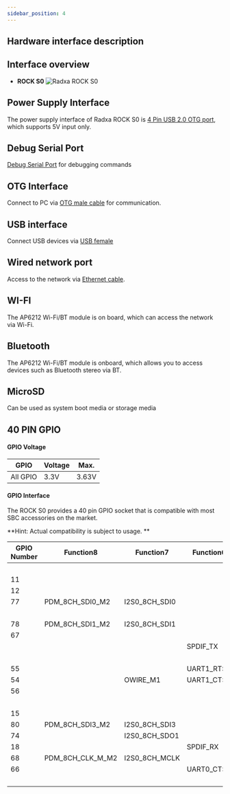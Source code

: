 ```yaml
---
sidebar_position: 4
---
```


## Hardware interface description

## Interface overview

- **ROCK S0**
  ![Radxa ROCK S0](/img/rockpi/s0/mark_rock_pi_s0.webp)

## Power Supply Interface

The power supply interface of Radxa ROCK S0 is [4 Pin USB 2.0 OTG port](/img/rockpi/s0/rocks0-otg-wire.webp), which supports 5V input only.

## Debug Serial Port

[Debug Serial Port](/rockpi/rocks0/low-level-dev/serial.md) for debugging commands

## OTG Interface

Connect to PC via [OTG male cable](/img/rockpi/s0/rocks0-otg-wire.webp) for communication.

## USB interface

Connect USB devices via [USB female](/img/rockpi/s0/rocks0-usb-wire.webp)

## Wired network port

Access to the network via [Ethernet cable](/img/rockpi/s0/rocks0-eth-wire.webp).

## WI-FI

The AP6212 Wi-Fi/BT module is on board, which can access the network via Wi-Fi.

## Bluetooth

The AP6212 Wi-Fi/BT module is onboard, which allows you to access devices such as Bluetooth stereo via BT.

## MicroSD

Can be used as system boot media or storage media

## 40 PIN GPIO

#### GPIO Voltage

| GPIO     | Voltage | Max.  |
| -------- | ------- | ----- |
| All GPIO | 3.3V    | 3.63V |

#### GPIO Interface

The ROCK S0 provides a 40 pin GPIO socket that is compatible with most SBC accessories on the market.

**Hint: Actual compatibility is subject to usage. **

<div className='gpio_style'>

| GPIO Number | Function8        | Function7     | Function6  | Function5   | Function4 | Function3    | Function2   | Function1 | Pin#                             | Pin#                            | Function1 | Function2   | Function3    | Function4 | Function5 | Function6        | Function7        | GPIO Number |
| ----------- | ---------------- | ------------- | ---------- | ----------- | --------- | ------------ | ----------- | --------- | -------------------------------- | ------------------------------- | --------- | ----------- | ------------ | --------- | --------- | ---------------- | ---------------- | ----------- |
|             |                  |               |            |             |           |              |             | +3.3V     | <div className='yellow'>1</div>  | <div className='red'>2</div>    | +5V       |             |              |           |           |                  |                  |             |
| 11          |                  |               |            |             |           |              | I2C1_SDA    | GPIO0_B3  | <div className='green'>3</div>   | <div className='red'>4</div>    | +5V       |             |              |           |           |                  |                  |             |
| 12          |                  |               |            |             |           |              | I2C1_SCL    | GPIO0_B4  | <div className='green'>5</div>   | <div className='black'>6</div>  | GND       |             |              |           |           |                  |                  |             |
| 77          | PDM_8CH_SDI0_M2  | I2S0_8CH_SDI0 |            |             |           |              |             | GPIO2_B5  | <div className='green'>7</div>   | <div className='green'>8</div>  | GPIO2_A1  |             | SPI0_MOSI    |           | UART0_TX  |                  |                  | 65          |
|             |                  |               |            |             |           |              |             | GND       | <div className='black'>9</div>   | <div className='green'>10</div> | GPIO2_A0  | I2C3_SDA_M2 | SPI0_MISO    |           | UART0_RX  |                  |                  | 64          |
| 78          | PDM_8CH_SDI1_M2  | I2S0_8CH_SDI1 |            |             |           |              |             | GPIO2_B6  | <div className='green'>11</div>  | <div className='green'>12</div> | GPIO2_B1  |             | SPI1_CSN0_M1 |           |           | I2S0_8CH_SDO0    |                  | 73          |
| 67          |                  |               |            | UART0_RTSN  |           | SPI0_CSN0    | I2C2_SCL    | GPIO2_A3  | <div className='green'>13</div>  | <div className='black'>14</div> | GND       |             |              |           |           |                  |                  |             |
|             |                  |               | SPDIF_TX   | UART3_RX_M1 | PWM5      |              |             | GPIO0_C1  | <div className='green'>15</div>  | <div className='green'>16</div> | GPIO0_A1  |             |              | PWM4      |           |                  |                  | 1           |
|             |                  |               |            |             |           |              |             | +3.3V     | <div className='yellow'>17</div> | <div className='green'>18</div> | GPIO2_B7  |             |              |           |           | I2S0_8CH_SDI2    | PDM_8CH_SDI2_M2  | 79          |
| 55          |                  |               | UART1_RTSN | UART2_TX_M0 |           | SPI2_MOSI    |             | GPIO1_C7  | <div className='green'>19</div>  | <div className='black'>20</div> |           |             |              |           |           |                  |                  |             |
| 54          |                  | OWIRE_M1      | UART1_CTSN | UART2_RX_M0 |           | SPI2_MISO    |             | GPIO1_C6  | <div className='green'>21</div>  | <div className='green'>22</div> | GPIO2_B3  |             |              | PWM9      |           | I2S0_8CH_SDO2    |                  | 75          |
| 56          |                  |               |            | UART1_RX    |           | SPI2_CLK     | I2C0_SDA    | GPIO1_D0  | <div className='green'>23</div>  | <div className='green'>24</div> | GPIO1_D1  | I2C0_SCL    | SPI2_CSN0    |           | UART1_TX  |                  |                  | 57          |
|             |                  |               |            |             |           |              |             | GND       | <div className='black'>25</div>  | <div className='green'>26</div> | GPIO2_B0  |             |              | PWM7      |           | I2S0_8CH_LRCK_RX |                  | 72          |
| 15          |                  |               |            |             | PWM2      |              | I2C3_SDA_M0 | GPIO0_B7  | <div className='blue'>27</div>   | <div className='blue'>28</div>  | GPIO0_C0  | I2C3_SCL_M0 |              | PWM3      |           |                  |                  | 16          |
| 80          | PDM_8CH_SDI3_M2  | I2S0_8CH_SDI3 |            |             | PWM11     |              |             | GPIO2_C0  | <div className='green'>29</div>  | <div className='black'>30</div> |           |             |              |           |           |                  |                  |             |
| 74          |                  | I2S0_8CH_SDO1 |            |             | PWM8      |              |             | GPIO2_B2  | <div className='green'>31</div>  | <div className='green'>32</div> | GPIO2_B4  |             |              | PWM10     |           | I2S0_8CH_SDO3    |                  | 76          |
| 18          |                  |               | SPDIF_RX   | UART3_TX_M1 | PWM6      |              |             | GPIO0_C2  | <div className='green'>33</div>  | <div className='black'>34</div> |           |             |              |           |           |                  |                  |             |
| 68          | PDM_8CH_CLK_M_M2 | I2S0_8CH_MCLK |            |             |           | SPI1_MISO_M1 |             | GPIO2_A4  | <div className='green'>35</div>  | <div className='green'>36</div> | GPIO2_A6  |             |              |           |           | I2S0_8CH_SCLK_RX | PDM_8CH_CLK_S_M2 | 70          |
| 66          |                  |               | UART0_CTSN |             |           | SPI0_CLK     | I2C2_SDA    | GPIO2_A2  | <div className='green'>37</div>  | <div className='green'>38</div> | GPIO2_A5  |             | SPI1_MOSI_M1 |           |           | I2S0_8CH_SCLK_TX |                  | 69          |
|             |                  |               |            |             |           |              |             | GND       | <div className='black'>39</div>  | <div className='green'>40</div> | GPIO2_A7  |             | SPI1_CLK_M1  |           |           | I2S0_8CH_LRCK_TX |                  | 71          |

</div>
